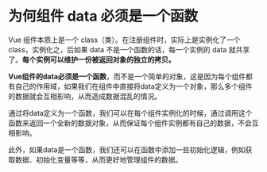 # 为何组件 data 必须是一个函数

Vue 组件本质上是一个 class（类）。在注册组件时，实际上是实例化了一个 class，实例化之，后如果 data 不是一个函数的话，每一个实例的 data 就共享了。**每个实例可以维护一份被返回对象的独立的拷贝。**

**Vue组件的data必须是一个函数**，而不是一个简单的对象，这是因为每个组件都有自己的作用域，如果我们在组件中直接将data定义为一个对象，那么多个组件的数据就会互相影响，从而造成数据混乱的情况。

通过将data定义为一个函数，我们可以在每个组件实例化的时候，通过调用这个函数来返回一个全新的数据对象，从而保证每个组件实例都有自己的数据，不会互相影响。

此外，如果data是一个函数，我们还可以在函数中添加一些初始化逻辑，例如获取数据、初始化变量等等，从而更好地管理组件的数据。
